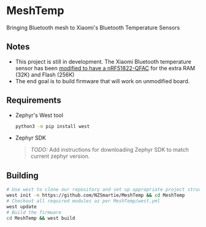 # MeshTemp

Bringing Bluetooth mesh to Xiaomi's Bluetooth Temperature Sensors

## Notes

- This project is still in development. The Xiaomi Bluetooth temperature sensor has been [modified to have a nRF51822-QFAC](https://twitter.com/NZSmartie/status/1123519600325316608) for the extra RAM (32K) and Flash (256K)
- The end goal is to build firmware that will work on unmodified board.

## Requirements

- Zephyr's West tool
  ```bash
  python3 -m pip install west
  ```
- Zephyr SDK
  > *TODO:* Add instructions for downloading Zephyr SDK to match current zephyr version.

## Building

```bash
# Use west to clone our repository and set up appropriate project structure 
west init -m https://github.com/NZSmartie/MeshTemp && cd MeshTemp
# Checkout all required modules as per MeshTemp/west.yml
west update
# Build the firmware
cd MeshTemp && west build
```